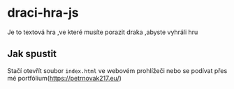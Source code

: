 # draci-hra-js
Je to textová hra ,ve které musíte porazit draka ,abyste vyhráli hru

## Jak spustit
Stačí otevřít soubor `index.html` ve webovém prohlížeči nebo se podívat přes mé portfólium(https://petrnovak217.eu/)
